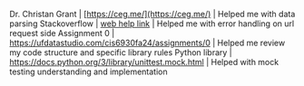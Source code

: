 Dr. Christan Grant | [https://ceg.me/](https://ceg.me/) | Helped me with data parsing
Stackoverflow | [web help link](https://stackoverflow.com/questions/69888249/how-do-i-continue-through-http-errors-in-urllib-request-library) | Helped me with error handling on url request side
Assignment 0 | https://ufdatastudio.com/cis6930fa24/assignments/0 | Helped me review my code structure and specific library rules
Python library | https://docs.python.org/3/library/unittest.mock.html | Helped with mock testing understanding and implementation